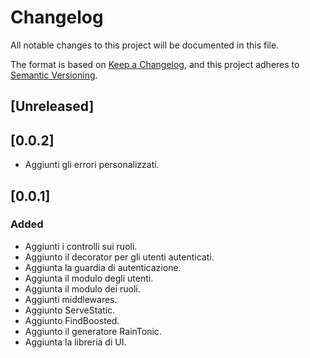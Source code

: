 # Changelog

All notable changes to this project will be documented in this file.

The format is based on [Keep a Changelog](https://keepachangelog.com/en/1.0.0/),
and this project adheres to [Semantic Versioning](https://semver.org/spec/v2.0.0.html).

## [Unreleased]

## [0.0.2]

- Aggiunti gli errori personalizzati.

## [0.0.1]

### Added 
- Aggiunti i controlli sui ruoli.
- Aggiunto il decorator per gli utenti autenticati.
- Aggiunta la guardia di autenticazione.
- Aggiunta il modulo degli utenti.
- Aggiunta il modulo dei ruoli.
- Aggiunti middlewares.
- Aggiunto ServeStatic.
- Aggiunto FindBoosted.
- Aggiunto il generatore RainTonic.
- Aggiunta la libreria di UI.